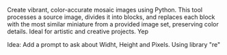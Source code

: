 Create vibrant, color-accurate mosaic images using Python. This tool processes a source image, divides it into blocks, 
and replaces each block with the most similar miniature from a provided image set, preserving color details. 
Ideal for artistic and creative projects. Yep

Idea: Add a prompt to ask about Widht, Height and Pixels. Using library "re"